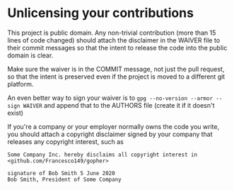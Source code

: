 
# Unlicensing your contributions

This project is public domain. Any non-trivial contribution (more than 15 lines of code changed)
should attach the disclaimer in the WAIVER file to their commit messages so that the intent to
release the code into the public domain is clear.

Make sure the waiver is in the COMMIT message, not just the pull request, so that the intent is
preserved even if the project is moved to a different git platform.

An even better way to sign your waiver is to `gpg --no-version --armor --sign WAIVER` and append
that to the AUTHORS file (create it if it doesn't exist)

If you're a company or your employer normally owns the code you write, you should attach a copyright
disclaimer signed by your company that releases any copyright interest, such as

```
Some Company Inc. hereby disclaims all copyright interest in <github.com/Francesco149/gopher>

signature of Bob Smith 5 June 2020
Bob Smith, President of Some Company
```
